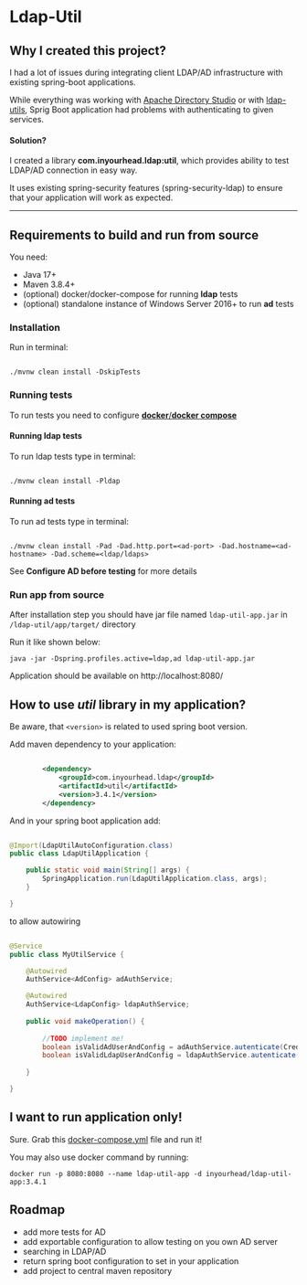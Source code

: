 # Ldap-Util


## Why I created this project?

I had a lot of issues during integrating client LDAP/AD infrastructure with existing spring-boot applications. 

While everything was working with [Apache Directory Studio](https://directory.apache.org/studio/) or with [ldap-utils](https://ubuntu.com/server/docs/install-and-configure-ldap), Sprig Boot application had problems with authenticating to given services.

#### Solution?

I created a library **com.inyourhead.ldap:util**, which provides ability to test LDAP/AD connection in easy way. 

It uses existing spring-security features (spring-security-ldap) to ensure that your application will work as expected.
___

## Requirements to build and run from source

You need:

- Java 17+
- Maven 3.8.4+
- (optional) docker/docker-compose for running **ldap** tests
- (optional) standalone instance of Windows Server 2016+ to run **ad** tests

### Installation

Run in terminal:

```shell

./mvnw clean install -DskipTests

```

### Running tests

To run tests you need to configure [**docker**/**docker compose**](https://docs.docker.com/compose/install/)

#### Running ldap tests

To run ldap tests type in terminal: 

```shell

./mvnw clean install -Pldap

```

#### Running ad tests

To run ad tests type in terminal:

```shell

./mvnw clean install -Pad -Dad.http.port=<ad-port> -Dad.hostname=<ad-hostname> -Dad.scheme=<ldap/ldaps>

```

See **Configure AD before testing** for more details

### Run app from source

After installation step you should have jar file named `ldap-util-app.jar` in `/ldap-util/app/target/` directory

Run it like shown below:

```shell
java -jar -Dspring.profiles.active=ldap,ad ldap-util-app.jar
```

Application should be available on http://localhost:8080/

## How to use *util* library in my application?

Be aware, that `<version>` is related to used spring boot version.

Add maven dependency to your application:

```xml

        <dependency>
            <groupId>com.inyourhead.ldap</groupId>
            <artifactId>util</artifactId>
            <version>3.4.1</version>
        </dependency>

```

And in your spring boot application add:

```java

@Import(LdapUtilAutoConfiguration.class)
public class LdapUtilApplication {

    public static void main(String[] args) {
        SpringApplication.run(LdapUtilApplication.class, args);
    }

}
```

to allow autowiring 

```java 

@Service
public class MyUtilService {

    @Autowired
    AuthService<AdConfig> adAuthService;

    @Autowired
    AuthService<LdapConfig> ldapAuthService;
    
    public void makeOperation() {
        
        //TODO implement me!
        boolean isValidAdUserAndConfig = adAuthService.autenticate(Credentials, AdConfig);
        boolean isValidLdapUserAndConfig = ldapAuthService.autenticate(Credentials, LdapConfig);
        
    }

}

```

## I want to run application only!

Sure. Grab this  [docker-compose.yml](./ldap-util-app/docker-compose.yml) file and run it!

You may also use docker command by running:

```shell
docker run -p 8080:8080 --name ldap-util-app -d inyourhead/ldap-util-app:3.4.1 
```

## Roadmap

- add more tests for AD
- add exportable configuration to allow testing on you own AD server
- searching in LDAP/AD
- return spring boot configuration to set in your application
- add project to central maven repository